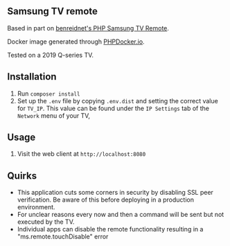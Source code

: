 ## Samsung TV remote

Based in part on [benreidnet's PHP Samsung TV Remote](https://github.com/benreidnet/samsungtv).

Docker image generated through [PHPDocker.io](https://phpdocker.io/).

Tested on a 2019 Q-series TV.

## Installation

1. Run `composer install`
2. Set up the `.env` file by copying `.env.dist` and setting the correct value for `TV_IP`. This value can be found under the `IP Settings` tab of the `Network` menu of your TV,

## Usage

1. Visit the web client at `http://localhost:8080`

## Quirks

- This application cuts some corners in security by disabling SSL peer verification. Be aware of this before deploying in a production environment.
- For unclear reasons every now and then a command will be sent but not executed by the TV.
- Individual apps can disable the remote functionality resulting in a "ms.remote.touchDisable" error
